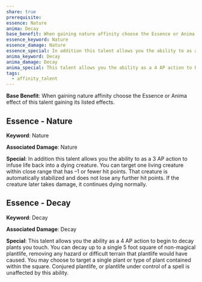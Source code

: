 ```yaml
---
share: true
prerequisite: 
essence: Nature
anima: Decay
base_benefit: When gaining nature affinity choose the Essence or Anima effect of this talent gaining its listed effects.
essence_keyword: Nature
essence_damage: Nature
essence_special: In addition this talent allows you the ability to as a 3 AP action to infuse life back into a dying creature. You can target one living creature within close range that has –1 or fewer hit points. That creature is automatically stabilized and does not lose any further hit points. If the creature later takes damage, it continues dying normally.
anima_keyword: Decay
anima_damage: Decay
anima_special: This talent allows you the ability as a 4 AP action to begin to decay plants you touch. You can decay up to a single 5 foot square of non-magical plantlife, removing any hazard or difficult terrain that plantlife would have caused. You may choose to target a single plant or type of plant contained within the square. Conjured plantlife, or plantlife under control of a spell is unaffected by this ability.
tags:
  - affinity_talent
---
```


**Base Benefit**: When gaining nature affinity choose the Essence or Anima effect of this talent gaining its listed effects.
## Essence - Nature

**Keyword**: Nature

**Associated Damage**: Nature

**Special**: In addition this talent allows you the ability to as a 3 AP action to infuse life back into a dying creature. You can target one living creature within close range that has –1 or fewer hit points. That creature is automatically stabilized and does not lose any further hit points. If the creature later takes damage, it continues dying normally.

## Essence - Decay

**Keyword**: Decay

**Associated Damage**: Decay

**Special**: This talent allows you the ability as a 4 AP action to begin to decay plants you touch. You can decay up to a single 5 foot square of non-magical plantlife, removing any hazard or difficult terrain that plantlife would have caused. You may choose to target a single plant or type of plant contained within the square. Conjured plantlife, or plantlife under control of a spell is unaffected by this ability.